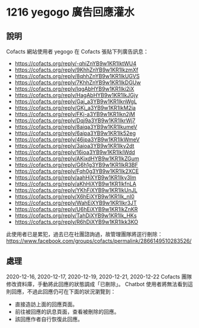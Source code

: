# 1216 yegogo 廣告回應灌水

## 說明

Cofacts 網站使用者 yegogo 在 Cofacts 張貼下列廣告訊息：
- https://cofacts.org/reply/-qhiZnYB9w1KR1IktWU4
- https://cofacts.org/reply/9KhhZnYB9w1KR1IkzmXf
- https://cofacts.org/reply/8qhhZnYB9w1KR1IkUGVS
- https://cofacts.org/reply/7KhhZnYB9w1KR1IkDGUw
- https://cofacts.org/reply/IqgAbHYB9w1KR1Iki2iX
- https://cofacts.org/reply/HagAbHYB9w1KR1IkJGjy
- https://cofacts.org/reply/Gaj_a3YB9w1KR1IknWgL
- https://cofacts.org/reply/GKj_a3YB9w1KR1IkM2ja
- https://cofacts.org/reply/FKj-a3YB9w1KR1Ikn2jM
- https://cofacts.org/reply/Dqj9a3YB9w1KR1IkrWj7
- https://cofacts.org/reply/8aiqa3YB9w1KR1IkumeV
- https://cofacts.org/reply/6aipa3YB9w1KR1Ik52eg
- https://cofacts.org/reply/46ipa3YB9w1KR1IkWmeV
- https://cofacts.org/reply/3aioa3YB9w1KR1Iky2dt
- https://cofacts.org/reply/16ioa3YB9w1KR1IkIWdd
- https://cofacts.org/reply/AKjxdHYB9w1KR1IkZGum
- https://cofacts.org/reply/G6h1g3YB9w1KR1IkR3BF
- https://cofacts.org/reply/Fqh0g3YB9w1KR1Ik2XCE
- https://cofacts.org/reply/aahHiXYB9w1KR1Iky3Im
- https://cofacts.org/reply/aKhHiXYB9w1KR1IkfnLA
- https://cofacts.org/reply/YKhFiXYB9w1KR1IkUnJL
- https://cofacts.org/reply/X6hEiXYB9w1KR1Ik_nI0
- https://cofacts.org/reply/WahEiXYB9w1KR1Ikr3JT
- https://cofacts.org/reply/U6hEiXYB9w1KR1IkZnKR
- https://cofacts.org/reply/TahDiXYB9w1KR1Ik_HKs
- https://cofacts.org/reply/R6hDiXYB9w1KR1Ikk3KO

此使用者已是累犯，過去已在社團諮詢過，故管理團隊將逕行刪除：
https://www.facebook.com/groups/cofacts/permalink/2866149510283526/

## 處理

2020-12-16, 2020-12-17, 2020-12-19, 2020-12-21, 2020-12-22 Cofacts 團隊修改資料庫，手動將此回應的狀態調成「已刪除」。 Chatbot 使用者將無法看到這則回應，不過此回應仍可在下面的狀況瀏覽到：

- 直接造訪上面的回應頁面。
- 前往被回應的訊息頁面，查看被刪除的回應。
- 該回應作者自行恢復此回應。
